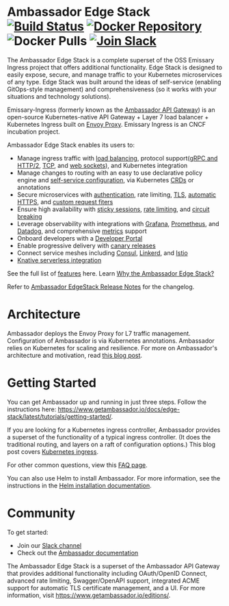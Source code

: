 Ambassador Edge Stack [![Build Status][build-status]][build-pages]
 [![Docker Repository][docker-latest]][docker-repo] ![Docker Pulls][docker-pulls] [![Join Slack][slack-join]][slack-url]
==========

[build-pages]:   https://travis-ci.org/datawire/ambassador
[build-status]:  https://travis-ci.org/datawire/ambassador.png?branch=master
[docker-repo]:   https://hub.docker.com/repository/docker/datawire/aes
[docker-latest]: https://img.shields.io/docker/v/datawire/aes?sort=semver
[docker-pulls]:  https://img.shields.io/docker/pulls/datawire/aes
[slack-url]:     https://a8r.io/slack
[slack-join]:    https://img.shields.io/badge/slack-join-orange.svg

The Ambassador Edge Stack is a complete superset of the OSS Emissary Ingress project that offers additional functionality. Edge Stack is designed to easily expose, secure, and manage traffic to your Kubernetes microservices of any type. Edge Stack was built around the ideas of self-service (enabling GitOps-style management) and comprehensiveness (so it works with your situations and technology solutions).

Emissary-Ingress (formerly known as the [Ambassador API Gateway](https://www.getambassador.io)) is an open-source Kubernetes-native API Gateway + Layer 7 load balancer + Kubernetes Ingress built on [Envoy Proxy](https://www.envoyproxy.io). Emissary Ingress is an CNCF incubation project.

Ambassador Edge Stack enables its users to:

* Manage ingress traffic with [load balancing](https://www.getambassador.io/docs/edge-stack/latest/topics/running/load-balancer/#load-balancing-in-ambassador-edge-stack), protocol support([gRPC and HTTP/2](https://www.getambassador.io/docs/edge-stack/latest/howtos/grpc/), [TCP](https://www.getambassador.io/docs/edge-stack/latest/topics/using/tcpmappings/), and [web sockets](https://www.getambassador.io/docs/edge-stack/latest/topics/using/tcpmappings/)), and Kubernetes integration
* Manage changes to routing with an easy to use declarative policy engine and [self-service configuration](https://www.getambassador.io/docs/edge-stack/latest/topics/using/mappings/), via Kubernetes [CRDs](https://www.getambassador.io/docs/edge-stack/latest/topics/using/edge-policy-console/) or annotations
* Secure microservices with [authentication](https://www.getambassador.io/docs/edge-stack/latest/topics/running/services/auth-service/), rate limiting, [TLS](https://www.getambassador.io/docs/edge-stack/latest/howtos/tls-termination/), [automatic HTTPS](https://www.getambassador.io/docs/edge-stack/latest/topics/running/host-crd/), and [custom request fiters](https://www.getambassador.io/docs/edge-stack/latest/howtos/filter-dev-guide/#developing-custom-filters-for-routing)
* Ensure high availability with [sticky sessions](https://www.getambassador.io/docs/edge-stack/latest/topics/running/load-balancer/#sticky-sessions--session-affinity), [rate limiting](https://www.getambassador.io/docs/edge-stack/latest/topics/running/services/rate-limit-service/), and [circuit breaking](https://www.getambassador.io/docs/edge-stack/latest/topics/using/circuit-breakers/)
* Leverage observability with integrations with [Grafana](https://www.getambassador.io/docs/edge-stack/latest/topics/running/statistics/#grafana), [Prometheus](https://www.getambassador.io/docs/edge-stack/latest/topics/running/statistics/#prometheus), and [Datadog](https://www.getambassador.io/docs/edge-stack/latest/topics/running/statistics/#datadog), and comprehensive [metrics](https://www.getambassador.io/docs/edge-stack/latest/topics/running/statistics/) support
* Onboard developers with a [Developer Portal](https://www.getambassador.io/docs/edge-stack/latest/topics/using/dev-portal/)
* Enable progressive delivery with [canary releases](https://www.getambassador.io/docs/edge-stack/latest/topics/using/canary/)
* Connect service meshes including [Consul](https://www.getambassador.io/docs/edge-stack/latest/howtos/consul/), [Linkerd](https://www.getambassador.io/docs/edge-stack/latest/howtos/linkerd2/), and [Istio](https://www.getambassador.io/docs/edge-stack/latest/howtos/istio/)
* [Knative serverless integration](https://www.getambassador.io/docs/edge-stack/latest/howtos/knative/)

See the full list of [features](https://www.getambassador.io/features/) here. Learn [Why the Ambassador Edge Stack?](https://www.getambassador.io/docs/edge-stack/latest/about/why-ambassador/#why-the-ambassador-edge-stack)

Refer to [Ambassador EdgeStack Release Notes](https://www.getambassador.io/docs/edge-stack/latest/release-notes/) for the changelog.

Architecture
============

Ambassador deploys the Envoy Proxy for L7 traffic management. Configuration of Ambassador is via Kubernetes annotations. Ambassador relies on Kubernetes for scaling and resilience. For more on Ambassador's architecture and motivation, read [this blog post](https://blog.getambassador.io/building-ambassador-an-open-source-api-gateway-on-kubernetes-and-envoy-ed01ed520844).

Getting Started
===============

You can get Ambassador up and running in just three steps. Follow the instructions here: https://www.getambassador.io/docs/edge-stack/latest/tutorials/getting-started/.


If you are looking for a Kubernetes ingress controller, Ambassador provides a superset of the functionality of a typical ingress controller. (It does the traditional routing, and layers on a raft of configuration options.) This blog post covers [Kubernetes ingress](https://blog.getambassador.io/kubernetes-ingress-nodeport-load-balancers-and-ingress-controllers-6e29f1c44f2d).

For other common questions, view this [FAQ page](https://www.getambassador.io/docs/edge-stack/latest/about/faq/).

You can also use Helm to install Ambassador. For more information, see the instructions in the [Helm installation documentation](https://www.getambassador.io/user-guide/helm).

Community
=========

To get started:

* Join our [Slack channel](https://d6e.co/slack)
* Check out the [Ambassador documentation](https://www.getambassador.io/docs/edge-stack/latest)

The Ambassador Edge Stack is a superset of the Ambassador API Gateway that provides additional functionality including OAuth/OpenID Connect, advanced rate limiting, Swagger/OpenAPI support, integrated ACME support for automatic TLS certificate management, and a UI. For more information, visit https://www.getambassador.io/editions/.
